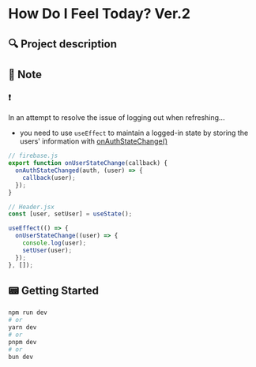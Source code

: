 # How Do I Feel Today? Ver.2

## 🔍 Project description

## 🔨 Note

### ❗️

In an attempt to resolve the issue of logging out when refreshing...

- you need to use `useEffect` to maintain a logged-in state by storing the users' information with [onAuthStateChange()](https://firebase.google.com/docs/auth/web/start#set_an_authentication_state_observer_and_get_user_data)

```jsx
// firebase.js
export function onUserStateChange(callback) {
  onAuthStateChanged(auth, (user) => {
    callback(user);
  });
}

// Header.jsx
const [user, setUser] = useState();

useEffect(() => {
  onUserStateChange((user) => {
    console.log(user);
    setUser(user);
  });
}, []);
```

## 📟 Getting Started

```bash
npm run dev
# or
yarn dev
# or
pnpm dev
# or
bun dev
```
